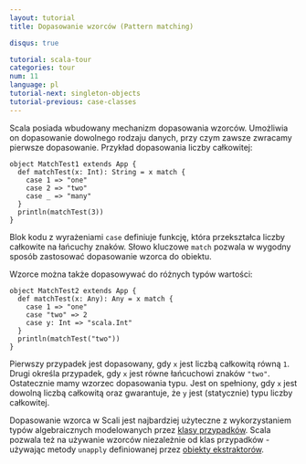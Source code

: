 ```yaml
---
layout: tutorial
title: Dopasowanie wzorców (Pattern matching)

disqus: true

tutorial: scala-tour
categories: tour
num: 11
language: pl
tutorial-next: singleton-objects
tutorial-previous: case-classes
---
```


Scala posiada wbudowany mechanizm dopasowania wzorców. Umożliwia on dopasowanie dowolnego rodzaju danych, przy czym zawsze zwracamy pierwsze dopasowanie. Przykład dopasowania liczby całkowitej:

```tut
object MatchTest1 extends App {
  def matchTest(x: Int): String = x match {
    case 1 => "one"
    case 2 => "two"
    case _ => "many"
  }
  println(matchTest(3))
}
```

Blok kodu z wyrażeniami `case` definiuje funkcję, która przekształca liczby całkowite na łańcuchy znaków. Słowo kluczowe `match` pozwala w wygodny sposób zastosować dopasowanie wzorca do obiektu.

Wzorce można także dopasowywać do różnych typów wartości:

```tut
object MatchTest2 extends App {
  def matchTest(x: Any): Any = x match {
    case 1 => "one"
    case "two" => 2
    case y: Int => "scala.Int"
  }
  println(matchTest("two"))
}
```

Pierwszy przypadek jest dopasowany, gdy `x` jest liczbą całkowitą równą `1`. Drugi określa przypadek, gdy `x` jest równe łańcuchowi znaków `"two"`. Ostatecznie mamy wzorzec dopasowania typu. Jest on spełniony, gdy `x` jest dowolną liczbą całkowitą oraz gwarantuje, że `y` jest (statycznie) typu liczby całkowitej.

Dopasowanie wzorca w Scali jest najbardziej użyteczne z wykorzystaniem typów algebraicznych modelowanych przez [klasy przypadków](case-classes.html).
Scala pozwala też na używanie wzorców niezależnie od klas przypadków - używając metody `unapply` definiowanej przez [obiekty ekstraktorów](extractor-objects.html).
